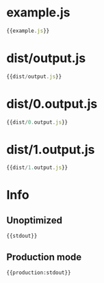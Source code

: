 # example.js

``` javascript
{{example.js}}
```


# dist/output.js

``` javascript
{{dist/output.js}}
```

# dist/0.output.js

``` javascript
{{dist/0.output.js}}
```

# dist/1.output.js

``` javascript
{{dist/1.output.js}}
```

# Info

## Unoptimized

```
{{stdout}}
```

## Production mode

```
{{production:stdout}}
```
